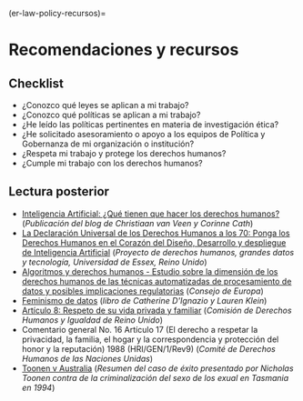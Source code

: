 (er-law-policy-recursos)=
# Recomendaciones y recursos

## Checklist

- ¿Conozco qué leyes se aplican a mi trabajo?
- ¿Conozco qué políticas se aplican a mi trabajo?
- ¿He leído las políticas pertinentes en materia de investigación ética?
- ¿He solicitado asesoramiento o apoyo a los equipos de Política y Gobernanza de mi organización o institución?
- ¿Respeta mi trabajo y protege los derechos humanos?
- ¿Cumple mi trabajo con los derechos humanos?

## Lectura posterior
- [Inteligencia Artificial: ¿Qué tienen que hacer los derechos humanos?](https://points.datasociety.net/artificial-intelligence-whats-human-rights-got-to-do-with-it-4622ec1566d5)  (_Publicación del blog de Christiaan van Veen y Corinne Cath_)
- [La Declaración Universal de los Derechos Humanos a los 70: Ponga los Derechos Humanos en el Corazón del Diseño, Desarrollo y despliegue de Inteligencia Artificial](https://hrbdt.ac.uk/the-universal-declaration-of-human-rights-at-70-putting-human-rights-at-the-heart-of-the-design-development-and-deployment-of-artificial-intelligence/) (_Proyecto de derechos humanos, grandes datos y tecnología, Universidad de Essex, Reino Unido_)
- [Algoritmos y derechos humanos - Estudio sobre la dimensión de los derechos humanos de las técnicas automatizadas de procesamiento de datos y posibles implicaciones regulatorias](https://rm.coe.int/algorithms-and-human-rights-en-rev/16807956b5) (_Consejo de Europa_)
- [Feminismo de datos](https://data-feminism.mitpress.mit.edu/) (_libro de Catherine D'Ignazio y Lauren Klein_)
- [Artículo 8: Respeto de su vida privada y familiar](https://www.equalityhumanrights.com/en/human-rights-act/article-8-respect-your-private-and-family-life) (_Comisión de Derechos Humanos y Igualdad de Reino Unido_)
- Comentario general No. 16 Artículo 17 (El derecho a respetar la privacidad, la familia, el hogar y la correspondencia y protección del honor y la reputación) 1988 (HRI/GEN/1/Rev9) (_Comité de Derechos Humanos de las Naciones Unidas_)
- [Toonen v Australia](https://remedy.org.au/cases/24/) (_Resumen del caso de éxito presentado por Nicholas Toonen contra de la criminalización del sexo de los exual en Tasmania en 1994_)
